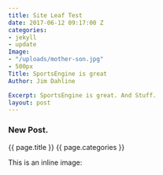 ```yaml
---
title: Site Leaf Test
date: 2017-06-12 09:17:00 Z
categories:
- jekyll
- update
Image:
- "/uploads/mother-son.jpg"
- 500px
Title: SportsEngine is great
Author: Jim Dahline

Excerpt: SportsEngine is great. And Stuff.
layout: post
---
```


### New Post.
{{ page.title }}
{{ page.categories }}

This is an inline image:
